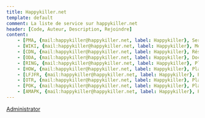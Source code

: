 ```yaml
---
title: Happykiller.net
template: default
comment: La liste de service sur happykiller.net
header: [Code, Auteur, Description, Rejoindre]
content:
    - [PMA, {mail:happykiller@happykiller.net, label: Happykiller}, Serveur PhpMyAdmin, http://pma.happykiller.net]
    - [WIKI, {mail:happykiller@happykiller.net, label: Happykiller}, MediaWiki, http://wiki.happykiller.net]
    - [CDN, {mail:happykiller@happykiller.net, label: Happykiller}, Réseaux de distribution de contenu, http://cdn.happykiller.net]
    - [ODA, {mail:happykiller@happykiller.net, label: Happykiller}, Documentation pour le Framework ODA, http://oda.happykiller.net]
    - [RING, {mail:happykiller@happykiller.net, label: Happykiller}, Plateforme de management, http://ring.happykiller.net]
    - [HOW, {mail:happykiller@happykiller.net, label: Happykiller}, Platforme de statistique pour HeartStone, http://how.happykiller.net]
    - [LFJFR, {mail:happykiller@happykiller.net, label: Happykiller}, Platforme Curriculum vitae, http://lfjfr.happykiller.net]
    - [OTR, {mail:happykiller@happykiller.net, label: Happykiller}, Platforme pour aide au "Ticket Restaurant", http://otr.happykiller.net]
    - [POK, {mail:happykiller@happykiller.net, label: Happykiller}, Platforme Poker, http://pok.happykiller.net]
    - [AMAPK, {mail:happykiller@happykiller.net, label: Happykiller}, Platforme AMAP, http://amapk.happykiller.net]
---
```

[Administrator](mailto:administrator@happykiller.net)
